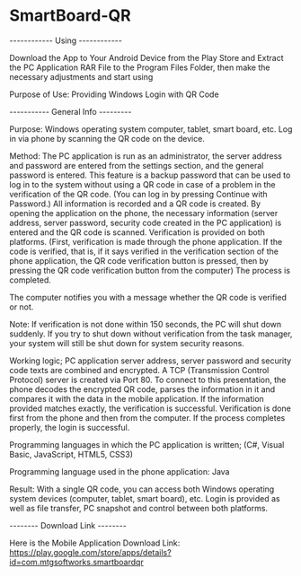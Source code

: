 # SmartBoard-QR
------------ Using ------------

Download the App to Your Android Device from the Play Store and Extract the PC Application RAR File to the Program Files Folder, then make the necessary adjustments and start using

Purpose of Use: Providing Windows Login with QR Code

----------- General Info ---------

Purpose: Windows operating system computer, tablet, smart board, etc.  Log in via phone by scanning the QR code on the device.


Method: The PC application is run as an administrator, the server address and password are entered from the settings section, and the general password is entered.  This feature is a backup password that can be used to log in to the system without using a QR code in case of a problem in the verification of the QR code. (You can log in by pressing Continue with Password.) All information is recorded and a QR code is created.  By opening the application on the phone, the necessary information (server address, server password, security code created in the PC application) is entered and the QR code is scanned.  Verification is provided on both platforms. (First, verification is made through the phone application. If the code is verified, that is, if it says verified in the verification section of the phone application, the QR code verification button is pressed, then by pressing the QR code verification button from the computer) The process is completed.

 The computer notifies you with a message whether the QR code is verified or not.

 Note: If verification is not done within 150 seconds, the PC will shut down suddenly.  If you try to shut down without verification from the task manager, your system will still be shut down for system security reasons.


 Working logic;  PC application server address, server password and security code texts are combined and encrypted.  A TCP (Transmission Control Protocol) server is created via Port 80.  To connect to this presentation, the phone decodes the encrypted QR code, parses the information in it and compares it with the data in the mobile application.  If the information provided matches exactly, the verification is successful.  Verification is done first from the phone and then from the computer.  If the process completes properly, the login is successful.


 Programming languages in which the PC application is written;  (C#, Visual Basic, JavaScript, HTML5, CSS3)


 Programming language used in the phone application: Java


 Result: With a single QR code, you can access both Windows operating system devices (computer, tablet, smart board), etc.  Login is provided as well as file transfer, PC snapshot and control between both platforms.

-------- Download Link --------

Here is the Mobile Application Download Link:
https://play.google.com/store/apps/details?id=com.mtgsoftworks.smartboardqr

